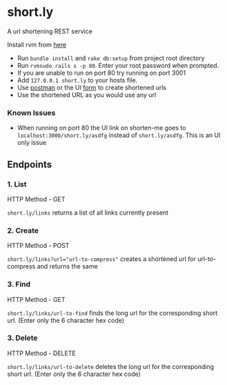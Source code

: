 # short.ly

A url shortening REST service

Install rvm from [here](https://rvm.io/)

* Run `bundle install` and `rake db:setup` from project root directory
* Run `rvmsudo rails s -p 80`. Enter your root password when prompted.
* If you are unable to run on port 80 try running on port 3001
* Add `127.0.0.1 short.ly` to your hosts file.
* Use [postman](https://www.getpostman.com/) or the UI [form](https://github.com/vak1793/shorten-me) to create shortened urls
* Use the shortened URL as you would use any url

### Known Issues

* When running on port 80 the UI link on shorten-me goes to `localhost:3000/short.ly/asdfg` instead of `short.ly/asdfg`. This is an UI only issue

## Endpoints
### 1. List
HTTP Method - GET

`short.ly/links` returns a list of all links currently present

### 2.  Create

HTTP Method - POST

`short.ly/links?url="url-to-compress"` creates a shortened url for url-to-compress and returns the same

### 3.  Find

HTTP Method - GET

`short.ly/links/url-to-find` finds the long url for the corresponding short url. (Enter only the 6 character hex code)

### 3.  Delete

HTTP Method - DELETE

`short.ly/links/url-to-delete` deletes the long url for the corresponding short url. (Enter only the 6 character hex code)
